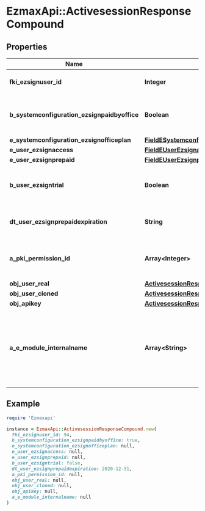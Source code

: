 # EzmaxApi::ActivesessionResponseCompound

## Properties

| Name | Type | Description | Notes |
| ---- | ---- | ----------- | ----- |
| **fki_ezsignuser_id** | **Integer** | The unique ID of the Ezsignuser | [optional] |
| **b_systemconfiguration_ezsignpaidbyoffice** | **Boolean** | Whether if Ezsign is paid by the company or not | [optional] |
| **e_systemconfiguration_ezsignofficeplan** | [**FieldESystemconfigurationEzsignofficeplan**](FieldESystemconfigurationEzsignofficeplan.md) |  | [optional] |
| **e_user_ezsignaccess** | [**FieldEUserEzsignaccess**](FieldEUserEzsignaccess.md) |  |  |
| **e_user_ezsignprepaid** | [**FieldEUserEzsignprepaid**](FieldEUserEzsignprepaid.md) |  | [optional] |
| **b_user_ezsigntrial** | **Boolean** | Whether the User&#39;s eZsign subscription is a trial | [optional] |
| **dt_user_ezsignprepaidexpiration** | **String** | The eZsign prepaid expiration date | [optional] |
| **a_pki_permission_id** | **Array&lt;Integer&gt;** | An array of permissions granted to the user or api key |  |
| **obj_user_real** | [**ActivesessionResponseCompoundUser**](ActivesessionResponseCompoundUser.md) |  |  |
| **obj_user_cloned** | [**ActivesessionResponseCompoundUser**](ActivesessionResponseCompoundUser.md) |  | [optional] |
| **obj_apikey** | [**ActivesessionResponseCompoundApikey**](ActivesessionResponseCompoundApikey.md) |  | [optional] |
| **a_e_module_internalname** | **Array&lt;String&gt;** | An Array of Registered modules.  These are the modules that are Licensed to be used by the User or the API Key. |  |

## Example

```ruby
require 'Ezmaxapi'

instance = EzmaxApi::ActivesessionResponseCompound.new(
  fki_ezsignuser_id: 94,
  b_systemconfiguration_ezsignpaidbyoffice: true,
  e_systemconfiguration_ezsignofficeplan: null,
  e_user_ezsignaccess: null,
  e_user_ezsignprepaid: null,
  b_user_ezsigntrial: false,
  dt_user_ezsignprepaidexpiration: 2020-12-31,
  a_pki_permission_id: null,
  obj_user_real: null,
  obj_user_cloned: null,
  obj_apikey: null,
  a_e_module_internalname: null
)
```

